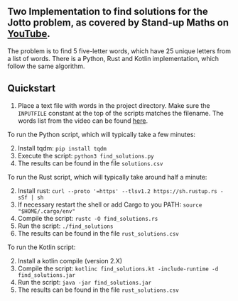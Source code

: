 ## Two Implementation to find solutions for the Jotto problem, as covered by Stand-up Maths on [YouTube](https://www.youtube.com/watch?v=c33AZBnRHks&t=1506s).

The problem is to find 5 five-letter words, which have 25 unique letters from a list of words. There is a Python, Rust and Kotlin implementation, which follow the same algorithm.

## Quickstart
1. Place a text file with words in the project directory. Make sure the `INPUTFILE` constant at the top of the scripts matches the filename. The words list from the video can be found [here](https://github.com/dwyl/english-words/blob/master/words_alpha.txt).

To run the Python script, which will typically take a few minutes:

2. Install tqdm: `pip install tqdm`
3. Execute the script: `python3 find_solutions.py`
4. The results can be found in the file `solutions.csv`

To run the Rust script, which will typically take around half a minute:

2. Install rust: `curl --proto '=https' --tlsv1.2 https://sh.rustup.rs -sSf | sh`
3. If necessary restart the shell or add Cargo to you PATH: `source "$HOME/.cargo/env"`
4. Compile the script: `rustc -O find_solutions.rs`
5. Run the script: `./find_solutions`
6. The results can be found in the file `rust_solutions.csv`

To run the Kotlin script:

2. Install a kotlin compile (version 2.X)
3. Compile the script: `kotlinc find_solutions.kt -include-runtime -d find_solutions.jar`
4. Run the script: `java -jar find_solutions.jar`
5. The results can be found in the file `rust_solutions.csv`
